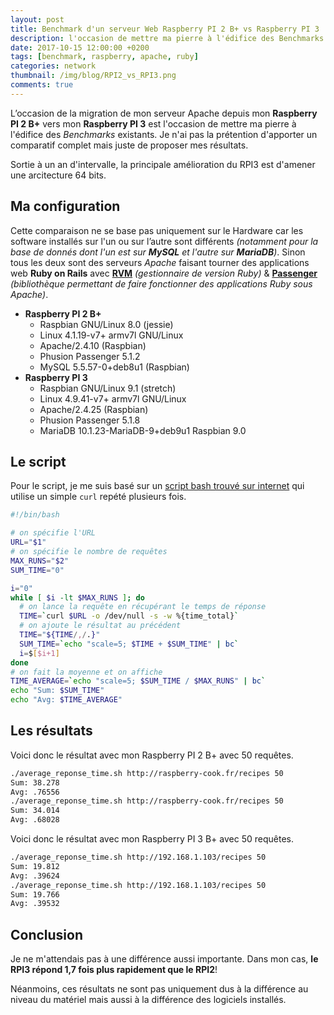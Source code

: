 ```yaml
---
layout: post
title: Benchmark d'un serveur Web Raspberry PI 2 B+ vs Raspberry PI 3
description: l'occasion de mettre ma pierre à l'édifice des Benchmarks existants
date: 2017-10-15 12:00:00 +0200
tags: [benchmark, raspberry, apache, ruby]
categories: network
thumbnail: /img/blog/RPI2_vs_RPI3.png
comments: true
---
```


L’occasion de la migration de mon serveur Apache depuis mon **Raspberry PI 2 B+** vers mon **Raspberry PI 3** est l'occasion de mettre ma pierre à l'édifice des _Benchmarks_ existants. Je n'ai pas la prétention d'apporter un comparatif complet mais juste de proposer mes résultats.

Sortie à un an d'intervalle, la principale amélioration du RPI3 est d'amener une arcitecture 64 bits.

## Ma configuration

Cette comparaison ne se base pas uniquement sur le Hardware car les software installés sur l'un ou sur l’autre sont différents _(notamment pour la base de donnés dont l'un est sur **MySQL** et l'autre sur **MariaDB**)_. Sinon tous les deux sont des serveurs _Apache_ faisant tourner des applications web **Ruby on Rails** avec [**RVM**](https://rvm.io/) _(gestionnaire de version Ruby)_ & [**Passenger**](https://www.phusionpassenger.com/) _(bibliothèque permettant de faire fonctionner des applications Ruby sous Apache)_.

- **Raspberry PI 2 B+**
  - Raspbian GNU/Linux 8.0 (jessie)
  - Linux 4.1.19-v7+ armv7l GNU/Linux
  - Apache/2.4.10 (Raspbian)
  - Phusion Passenger 5.1.2
  - MySQL 5.5.57-0+deb8u1 (Raspbian)
- **Raspberry PI 3**
  - Raspbian GNU/Linux 9.1 (stretch)
  - Linux 4.9.41-v7+ armv7l GNU/Linux
  - Apache/2.4.25 (Raspbian)
  - Phusion Passenger 5.1.8
  - MariaDB 10.1.23-MariaDB-9+deb9u1 Raspbian 9.0

## Le script

Pour le script, je me suis basé sur un [script bash trouvé sur internet](http://cacodaemon.de/index.php?id=11) qui utilise un simple `curl` repété plusieurs fois.

```bash
#!/bin/bash

# on spécifie l'URL
URL="$1"
# on spécifie le nombre de requêtes
MAX_RUNS="$2"
SUM_TIME="0"

i="0"
while [ $i -lt $MAX_RUNS ]; do
  # on lance la requête en récupérant le temps de réponse
  TIME=`curl $URL -o /dev/null -s -w %{time_total}`
  # on ajoute le résultat au précédent
  TIME="${TIME/,/.}"
  SUM_TIME=`echo "scale=5; $TIME + $SUM_TIME" | bc`
  i=$[$i+1]
done
# on fait la moyenne et on affiche
TIME_AVERAGE=`echo "scale=5; $SUM_TIME / $MAX_RUNS" | bc`
echo "Sum: $SUM_TIME"
echo "Avg: $TIME_AVERAGE"
```

## Les résultats

Voici donc le résultat avec mon Raspberry PI 2 B+ avec 50 requêtes.

```bash
./average_reponse_time.sh http://raspberry-cook.fr/recipes 50
Sum: 38.278
Avg: .76556
./average_reponse_time.sh http://raspberry-cook.fr/recipes 50
Sum: 34.014
Avg: .68028
```

Voici donc le résultat avec mon Raspberry PI 3 B+ avec 50 requêtes.

```bash
./average_reponse_time.sh http://192.168.1.103/recipes 50
Sum: 19.812
Avg: .39624
./average_reponse_time.sh http://192.168.1.103/recipes 50
Sum: 19.766
Avg: .39532
```

## Conclusion

Je ne m'attendais pas à une différence aussi importante. Dans mon cas, **le RPI3 répond 1,7 fois plus rapidement que le RPI2**!

Néanmoins, ces résultats ne sont pas uniquement dus à la différence au niveau du matériel mais aussi à la différence des logiciels installés.
